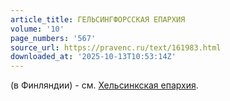 ```yaml
---
article_title: ГЕЛЬСИНГФОРССКАЯ ЕПАРХИЯ
volume: '10'
page_numbers: '567'
source_url: https://pravenc.ru/text/161983.html
downloaded_at: '2025-10-13T10:53:14Z'
---
```


(в Финляндии) - см. [Хельсинкская епархия](<https://pravenc.ru/text/Хельсинкская епархия.html>).
